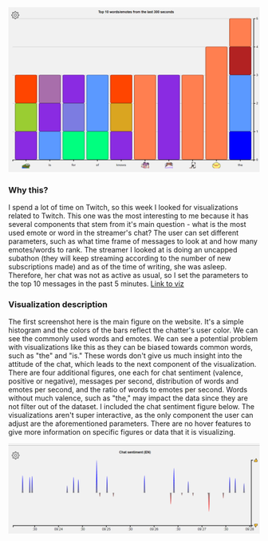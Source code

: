 ![Natsumii live chat](https://github.com/allyziemage/reflections/blob/master/livechat.PNG "Most used words/emotes in 5 minutes for Natsumii's chat")
### Why this?
I spend a lot of time on Twitch, so this week I looked for visualizations related to Twitch. This one was the most interesting to me because it has several components that stem from it's main question - what is the most used emote or word in the streamer's chat? The user can set different parameters, such as what time frame of messages to look at and how many emotes/words to rank. The streamer I looked at is doing an uncapped subathon (they will keep streaming according to the number of new subscriptions made) and as of the time of writing, she was asleep. Therefore, her chat was not as active as usual, so I set the parameters to the top 10 messages in the past 5 minutes. [Link to viz](https://chatgraph.live/twitch/natsumiii)

### Visualization description
The first screenshot here is the main figure on the website. It's a simple histogram and the colors of the bars reflect the chatter's user color. We can see the commonly used words and emotes. We can see a potential problem with visualizations like this as they can be biased towards common words, such as "the" and "is." These words don't give us much insight into the attitude of the chat, which leads to the next component of the visualization. There are four additional figures, one each for chat sentiment (valence, positive or negative), messages per second, distribution of words and emotes per second, and the ratio of words to emotes per second. Words without much valence, such as "the," may impact the data since they are not filter out of the dataset. I included the chat sentiment figure below. The visualizations aren't super interactive, as the only component the user can adjust are the aforementioned parameters. There are no hover features to give more information on specific figures or data that it is visualizing. 

![Scroll over hot-spot data of the US from NYT](https://github.com/allyziemage/reflections/blob/master/chat_sentiment.PNG "US hot spot data from The New York Times")
